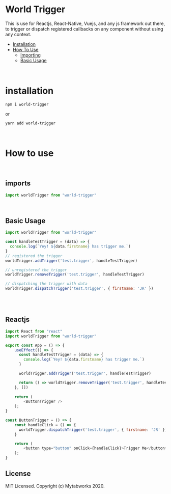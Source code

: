 # World Trigger
This is use for Reactjs, React-Native, Vuejs, and any js framework out there, to trigger or dispatch registered callbacks on any component without using any context.

- [Installation](#installation)
- [How To Use](#how-to-use)
    - [Importing](#imports) 
    - [Basic Usage](#basic-usage)
<br/>

# installation
```
npm i world-trigger
```

or

```
yarn add world-trigger
```
<br/>

# How to use
<br/>

## imports
```js
import worldTrigger from "world-trigger"
```
<br/>

## Basic Usage

```js
import worldTrigger from "world-trigger"

const handleTestTrigger = (data) => {
  console.log(`Yey! ${data.firstname} has trigger me.`)
}
// registered the trigger
worldTrigger.addTrigger('test.trigger', handleTestTrigger)

// unregistered the trigger
worldTrigger.removeTrigger('test.trigger', handleTestTrigger)

// dispatching the trigger with data
worldTrigger.dispatchTrigger('test.trigger', { firstname: 'JR' })

```
<br/><br/>

## Reactjs

```js
import React from "react"
import worldTrigger from "world-trigger"

export const App = () => {
    useEffect(() => {
      const handleTestTrigger = (data) => {
        console.log(`Yey! ${data.firstname} has trigger me.`)
      }

      worldTrigger.addTrigger('test.trigger', handleTestTrigger)

      return () => worldTrigger.removeTrigger('test.trigger', handleTestTrigger)
    }, [])
    
    return ( 
        <ButtonTrigger />
    );
}

const ButtonTrigger = () => { 
    const handleClick = () => {
      worldTrigger.dispatchTrigger('test.trigger', { firstname: 'JR' })
    }

    return (
        <button type="button" onClick={handleClick}>Trigger Me</button>
    );
}
```

## License
MIT Licensed. Copyright (c) Mytabworks 2020.